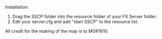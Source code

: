 Installation:
1. Drag the SSCP folder into the resource folder of your FX Server folder.
2. Edit your server.cfg and add "start SSCP" to the resource list.

All credit for the making of the map is to MGR1610.